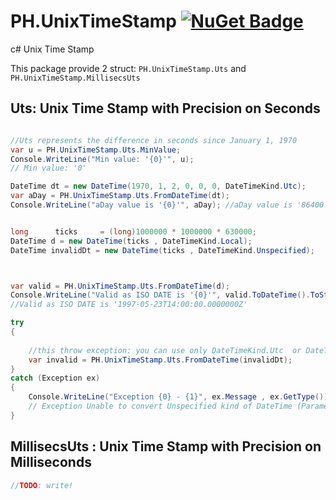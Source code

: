 # PH.UnixTimeStamp [![NuGet Badge](https://buildstats.info/nuget/PH.UnixTimeStamp)](https://www.nuget.org/packages/PH.UnixTimeStamp/)
c# Unix Time Stamp

This package provide 2 struct: `PH.UnixTimeStamp.Uts` and `PH.UnixTimeStamp.MillisecsUts`

## Uts: Unix Time Stamp with Precision on Seconds


```csharp

//Uts represents the difference in seconds since January 1, 1970
var u = PH.UnixTimeStamp.Uts.MinValue;
Console.WriteLine("Min value: '{0}'", u); 
// Min value: '0'

DateTime dt = new DateTime(1970, 1, 2, 0, 0, 0, DateTimeKind.Utc);
var aDay = PH.UnixTimeStamp.Uts.FromDateTime(dt);
Console.WriteLine("aDay value is '{0}'", aDay); //aDay value is '86400'


long      ticks     = (long)1000000 * 1000000 * 630000;
DateTime d = new DateTime(ticks , DateTimeKind.Local);
DateTime invalidDt = new DateTime(ticks , DateTimeKind.Unspecified);



var valid = PH.UnixTimeStamp.Uts.FromDateTime(d);
Console.WriteLine("Valid as ISO DATE is '{0}'", valid.ToDateTime().ToString("O")); 
//Valid as ISO DATE is '1997-05-23T14:00:00.0000000Z'

try
{	   
	
	//this throw exception: you can use only DateTimeKind.Utc  or DateTimeKind.Local
	var invalid = PH.UnixTimeStamp.Uts.FromDateTime(invalidDt);
}
catch (Exception ex)
{
	Console.WriteLine("Exception {0} - {1}", ex.Message , ex.GetType());
	// Exception Unable to convert Unspecified kind of DateTime (Parameter 'dateTime') - System.ArgumentException
}

```



## MillisecsUts : Unix Time Stamp with Precision on Milliseconds

```csharp
//TODO: write!
```